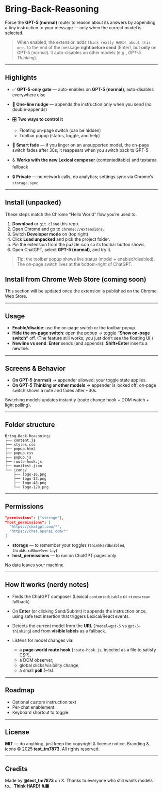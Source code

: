 # Bring-Back-Reasoning

Force the **GPT-5 (normal)** router to reason about its answers by appending a tiny instruction to your message — only when the correct model is selected.

> When enabled, the extension adds
> `think really HARD! about this one.`
> to the end of the message **right before send** (Enter), but **only** on GPT-5 (normal).
> It auto-disables on other models (e.g., *GPT-5 Thinking*).

---

## Highlights

* ✅ **GPT-5-only gate** — auto-enables on **GPT-5 (normal)**, auto-disables everywhere else
* 🧠 **One-line nudge** — appends the instruction only when you send (no double-appends)
* 🎛️ **Two ways to control it**

  * Floating on-page switch (can be hidden)
  * Toolbar popup (status, toggle, and help)
* 🫥 **Smart fade** — if you linger on an unsupported model, the on-page switch fades after 30s; it reappears when you switch back to GPT-5
* ♿ **Works with the new Lexical composer** (contenteditable) and textarea fallback
* 🔒 **Private** — no network calls, no analytics; settings sync via Chrome’s `storage.sync`

---

## Install (unpacked)

These steps match the Chrome “Hello World” flow you’re used to.

1. **Download** or `git clone` this repo.
2. Open Chrome and go to `chrome://extensions`.
3. Switch **Developer mode** on (top right).
4. Click **Load unpacked** and pick the project folder.
5. Pin the extension from the puzzle icon so its toolbar button shows.
6. Open ChatGPT, select **GPT-5 (normal)**, and try it.

> Tip: the toolbar popup shows live status (model + enabled/disabled).
> The on-page switch lives at the bottom-right of ChatGPT.

## Install from Chrome Web Store (coming soon)

This section will be updated once the extension is published on the Chrome Web Store.

---

## Usage

* **Enable/disable**: use the on-page switch or the toolbar popup.
* **Hide the on-page switch**: open the popup → toggle **“Show on-page switch”** off.
  (The feature still works; you just don’t see the floating UI.)
* **Newline vs send**: **Enter** sends (and appends). **Shift+Enter** inserts a newline.

---

## Screens & Behavior

* **On GPT-5 (normal)** → appender allowed; your toggle state applies.
* **On GPT-5 Thinking or other models** → appender is locked off; on-page switch shows a note and fades after \~30s.

Switching models updates instantly (route change hook + DOM watch + light polling).

---

## Folder structure

```
Bring-Back-Reasoning/
├── content.js
├── styles.css
├── popup.html
├── popup.css
├── popup.js
├── route-hook.js
├── manifest.json
└── icons/
    ├── logo-16.png
    ├── logo-32.png
    ├── logo-48.png
    └── logo-128.png
```

---

## Permissions

```json
"permissions": ["storage"],
"host_permissions": [
  "https://chatgpt.com/*",
  "https://chat.openai.com/*"
]
```

* **storage** — to remember your toggles (`thinkHardEnabled`, `thinkHardShowOverlay`)
* **host\_permissions** — to run on ChatGPT pages only

No data leaves your machine.

---

## How it works (nerdy notes)

* Finds the ChatGPT composer (Lexical `contenteditable` or `<textarea>` fallback).
* On **Enter** (or clicking Send/Submit) it appends the instruction once, using safe text insertion that triggers Lexical/React events.
* Detects the current model from the **URL** (`?model=gpt-5` vs `gpt-5-thinking`) and from **visible labels** as a fallback.
* Listens for model changes via:

  * a **page-world route hook** (`route-hook.js`, injected as a file to satisfy CSP),
  * a DOM observer,
  * global clicks/visibility change,
  * a small **poll** (\~1s).

---

## Roadmap

* Optional custom instruction text
* Per-chat enablement
* Keyboard shortcut to toggle

---

## License

**MIT** — do anything, just keep the copyright & license notice.
Branding & icons © 2025 **test\_tm7873**. All rights reserved.

---

## Credits

Made by **@test\_tm7873** on X.
Thanks to everyone who still wants models to… **Think HARD!** 🐈‍⬛
